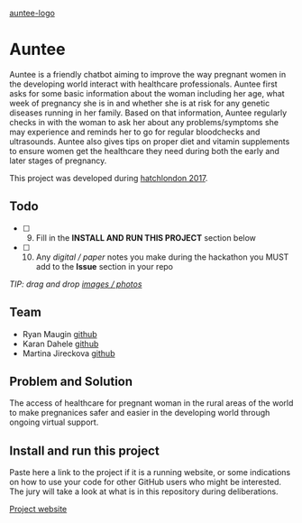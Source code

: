 [auntee-logo](https://github.com/RyanMaugin/Pregnacare/blob/master/landing-page/assets/Auntee-900x300.png)
# Auntee

Auntee is a friendly chatbot aiming to improve the way pregnant women in the developing world interact with healthcare professionals. Auntee first asks for some basic information about the woman including her age, what week of pregnancy she is in and whether she is at risk for any genetic diseases running in her family. Based on that information, Auntee regularly checks in with the woman to ask her about any problems/symptoms she may experience and reminds her to go for regular bloodchecks and ultrasounds. Auntee also gives tips on proper diet and vitamin supplements to ensure women get the healthcare they need during both the early and later stages of pregnancy.

This project was developed during [hatchlondon 2017](http://hatchlondon.io).

## Todo

- [ ] 9. Fill in the **INSTALL AND RUN THIS PROJECT** section below
- [ ] 10. Any *digital / paper* notes you make during the hackathon you MUST add to the **Issue** section in your repo

*TIP: drag and drop [images / photos](https://help.github.com/articles/file-attachments-on-issues-and-pull-requests/)*

## Team

* Ryan Maugin [github](https://github.com/RyanMaugin)
* Karan Dahele [github](https://github.com/karandahele)
* Martina Jireckova [github](https://github.com/martinajir)

## Problem and Solution

The access of healthcare for pregnant woman in the rural areas of the world to make pregnanices safer and easier in the developing world through ongoing virtual support. 

## Install and run this project

Paste here a link to the project if it is a running website, or some indications on how to use your code for other GitHub users who might be interested. The jury will take a look at what is in this repository during deliberations.

[Project website](http://auntee.infinityfreeapp.com/)

